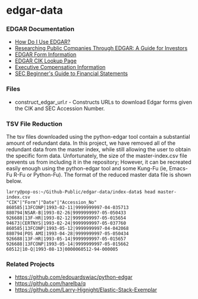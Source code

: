 # edgar-data

### EDGAR Documentation

* [How Do I Use EDGAR?](https://www.sec.gov/edgar/quickedgar.htm)
* [Researching Public Companies Through EDGAR: A Guide for Investors](https://www.sec.gov/oiea/Article/edgarguide.html)
* [EDGAR Form Information](https://www.sec.gov/info/edgar/forms/edgform.pdf)
* [EDGAR CIK Lookup Page](https://www.sec.gov/edgar/searchedgar/cik.htm)
* [Executive Compensation Information](https://www.sec.gov/fast-answers/answers-execomphtm.html)
* [SEC Beginner's Guide to Financial Statements](https://www.sec.gov/reportspubs/investor-publications/investorpubsbegfinstmtguidehtm.html)


### Files

* construct_edgar_url.r - Constructs URLs to download Edgar forms given the CIK and SEC Accession Number.


### TSV File Reduction

The tsv files downloaded using the python-edgar tool contain a substantial amount of redundant data.  In this project, we have removed all of the redundant data from the master index, while still allowing the user to obtain the specific form data.  Unfortunately, the size of the master-index.csv file prevents us from including it in the repository;  However, it can be recreated easily enough using the python-edgar tool and some Kung-Fu (ie, Emacs-Fu R-Fu or Python-Fu).  The format of the reduced master data file is shown below.


```
larry@pop-os:~/Github-Public/edgar-data/index-data$ head master-index.csv 
"CIK"|"Form"|"Date"|"Accession_No"
860585|13FCONP|1993-02-11|9999999997-04-035713
880794|NSAR-B|1993-02-26|9999999997-05-050433
926688|13F-HR|1993-02-12|9999999997-05-015654
94673|CERTNYS|1993-02-24|9999999997-05-037760
860585|13FCONP|1993-05-12|9999999997-04-042068
880794|POS AMI|1993-04-28|9999999997-05-050434
926688|13F-HR|1993-05-14|9999999997-05-015657
926688|13FCONP|1993-05-14|9999999997-05-015662
60512|10-Q|1993-08-13|0000060512-94-000005
```

### Related Projects

* https://github.com/edouardswiac/python-edgar
* https://github.com/harelba/q
* https://github.com/Larry-Hignight/Elastic-Stack-Exemplar
